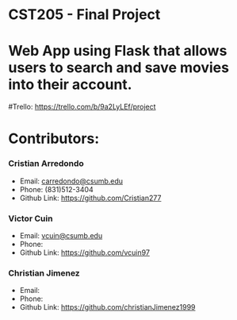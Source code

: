 # CST205 - Final Project 

# Web App using Flask that allows users to search and save movies into their account.

#Trello: https://trello.com/b/9a2LyLEf/project

# Contributors:

### Cristian Arredondo
- Email: carredondo@csumb.edu
- Phone: (831)512-3404
- Github Link: https://github.com/Cristian277

### Victor Cuin
- Email: vcuin@csumb.edu  
- Phone:  
- Github Link: https://github.com/vcuin97

### Christian Jimenez
- Email: 
- Phone: 
- Github Link: https://github.com/christianJimenez1999
